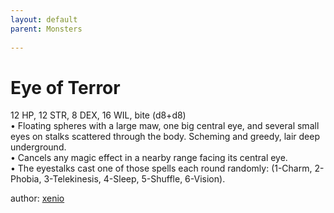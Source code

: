```yaml
---
layout: default
parent: Monsters
  
---
```

# Eye of Terror
12 HP, 12 STR, 8 DEX, 16 WIL, bite (d8+d8)  
• Floating spheres with a large maw, one big central eye, and several small eyes on stalks scattered through the body.   Scheming and greedy, lair deep underground.  
• Cancels any magic effect in a nearby range facing its central eye.  
• The eyestalks cast one of those spells each round randomly: (1-Charm, 2-Phobia, 3-Telekinesis, 4-Sleep, 5-Shuffle, 6-Vision).  




author: [xenio](https://xenioinabottle.blogspot.com/2021/02/classic-monsters-for-cairnito-part-1.html)

